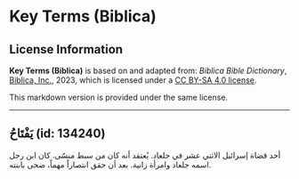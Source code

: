 # Key Terms (Biblica)

## License Information

**Key Terms (Biblica)** is based on and adapted from: _Biblica Bible Dictionary_, [Biblica, Inc.](https://www.biblica.com/), 2023, which is licensed under a [CC BY-SA 4.0 license](https://creativecommons.org/licenses/by-sa/4.0/legalcode.en).

This markdown version is provided under the same license.



--------------------------------

## يَفْتَاحُ (id: 134240)

أحد قضاة إسرائيل الاثني عشر في جلعاد. يُعتقد أنه كان من سبط منسّى. كان ابن رجل اسمه جلعاد وامرأة زانية. بعد أن حقق انتصاراً مهماً، ضحى بابنته.


